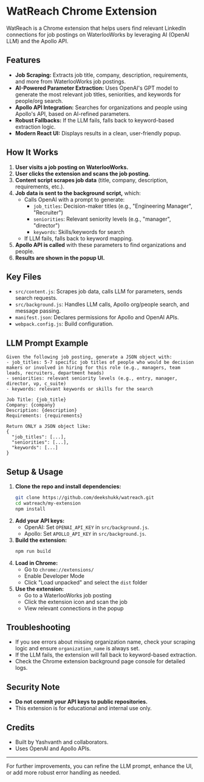 # WatReach Chrome Extension

WatReach is a Chrome extension that helps users find relevant LinkedIn connections for job postings on WaterlooWorks by leveraging AI (OpenAI LLM) and the Apollo API.

## Features
- **Job Scraping:** Extracts job title, company, description, requirements, and more from WaterlooWorks job postings.
- **AI-Powered Parameter Extraction:** Uses OpenAI's GPT model to generate the most relevant job titles, seniorities, and keywords for people/org search.
- **Apollo API Integration:** Searches for organizations and people using Apollo's API, based on AI-refined parameters.
- **Robust Fallbacks:** If the LLM fails, falls back to keyword-based extraction logic.
- **Modern React UI:** Displays results in a clean, user-friendly popup.

## How It Works
1. **User visits a job posting on WaterlooWorks.**
2. **User clicks the extension and scans the job posting.**
3. **Content script scrapes job data** (title, company, description, requirements, etc.).
4. **Job data is sent to the background script,** which:
    - Calls OpenAI with a prompt to generate:
      - `job_titles`: Decision-maker titles (e.g., "Engineering Manager", "Recruiter")
      - `seniorities`: Relevant seniority levels (e.g., "manager", "director")
      - `keywords`: Skills/keywords for search
    - If LLM fails, falls back to keyword mapping.
5. **Apollo API is called** with these parameters to find organizations and people.
6. **Results are shown in the popup UI.**

## Key Files
- `src/content.js`: Scrapes job data, calls LLM for parameters, sends search requests.
- `src/background.js`: Handles LLM calls, Apollo org/people search, and message passing.
- `manifest.json`: Declares permissions for Apollo and OpenAI APIs.
- `webpack.config.js`: Build configuration.

## LLM Prompt Example
```
Given the following job posting, generate a JSON object with:
- job_titles: 5-7 specific job titles of people who would be decision makers or involved in hiring for this role (e.g., managers, team leads, recruiters, department heads)
- seniorities: relevant seniority levels (e.g., entry, manager, director, vp, c_suite)
- keywords: relevant keywords or skills for the search

Job Title: {job_title}
Company: {company}
Description: {description}
Requirements: {requirements}

Return ONLY a JSON object like:
{
  "job_titles": [...],
  "seniorities": [...],
  "keywords": [...]
}
```

## Setup & Usage
1. **Clone the repo and install dependencies:**
   ```sh
   git clone https://github.com/deekshukk/watreach.git
   cd watreach/my-extension
   npm install
   ```
2. **Add your API keys:**
   - OpenAI: Set `OPENAI_API_KEY` in `src/background.js`.
   - Apollo: Set `APOLLO_API_KEY` in `src/background.js`.
3. **Build the extension:**
   ```sh
   npm run build
   ```
4. **Load in Chrome:**
   - Go to `chrome://extensions/`
   - Enable Developer Mode
   - Click "Load unpacked" and select the `dist` folder
5. **Use the extension:**
   - Go to a WaterlooWorks job posting
   - Click the extension icon and scan the job
   - View relevant connections in the popup

## Troubleshooting
- If you see errors about missing organization name, check your scraping logic and ensure `organization_name` is always set.
- If the LLM fails, the extension will fall back to keyword-based extraction.
- Check the Chrome extension background page console for detailed logs.

## Security Note
- **Do not commit your API keys to public repositories.**
- This extension is for educational and internal use only.

## Credits
- Built by Yashvanth and collaborators.
- Uses OpenAI and Apollo APIs.

---

For further improvements, you can refine the LLM prompt, enhance the UI, or add more robust error handling as needed. 